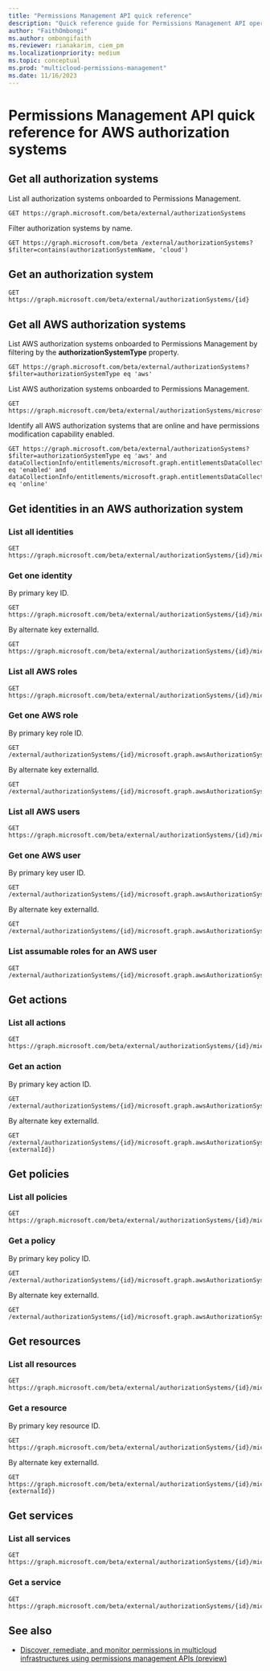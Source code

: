 ```yaml
---
title: "Permissions Management API quick reference"
description: "Quick reference guide for Permissions Management API operations on AWS authorization systems."
author: "FaithOmbongi"
ms.author: ombongifaith
ms.reviewer: rianakarim, ciem_pm
ms.localizationpriority: medium
ms.topic: conceptual
ms.prod: "multicloud-permissions-management"
ms.date: 11/16/2023
---
```


# Permissions Management API quick reference for AWS authorization systems

## Get all authorization systems

List all authorization systems onboarded to Permissions Management.

```http
GET https://graph.microsoft.com/beta/external/authorizationSystems
```

Filter authorization systems by name.
 
```http
GET https://graph.microsoft.com/beta /external/authorizationSystems?$filter=contains(authorizationSystemName, 'cloud')
```

## Get an authorization system

```http
GET https://graph.microsoft.com/beta/external/authorizationSystems/{id}
```

## Get all AWS authorization systems

List AWS authorization systems onboarded to Permissions Management by filtering by the **authorizationSystemType** property.

<!-- {
  "blockType": "request",
  "name": "list-authorizationsystems-aws-via-filter"
}-->
```http
GET https://graph.microsoft.com/beta/external/authorizationSystems?$filter=authorizationSystemType eq 'aws'
```

List AWS authorization systems onboarded to Permissions Management.

<!-- {
  "blockType": "request",
  "name": "list-authorizationsystems-aws"
}-->
```http
GET https://graph.microsoft.com/beta/external/authorizationSystems/microsoft.graph.awsAuthorizationSystem
```

Identify all AWS authorization systems that are online and have permissions modification capability enabled.
<!-- {
  "blockType": "request",
  "name": "get-authorizationsystems-aws-permissionsmodificationcapability-entitlementsdatacollectionstatus"
}-->
```http
GET https://graph.microsoft.com/beta/external/authorizationSystems?$filter=authorizationSystemType eq 'aws' and dataCollectionInfo/entitlements/microsoft.graph.entitlementsDataCollection/permissionsModificationCapability eq 'enabled' and dataCollectionInfo/entitlements/microsoft.graph.entitlementsDataCollection/status eq 'online'
```

## Get identities in an AWS authorization system

### List all identities
<!-- {
  "blockType": "request",
  "name": "list-authorizationsystems-aws-identities-all"
}-->
```http
GET https://graph.microsoft.com/beta/external/authorizationSystems/{id}/microsoft.graph.awsAuthorizationSystem/associatedIdentities/all
```

### Get one identity

By primary key ID.
<!-- {
  "blockType": "request",
  "name": "get-authorizationsystems-aws-identities-by-id"
}-->
```http
GET https://graph.microsoft.com/beta/external/authorizationSystems/{id}/microsoft.graph.awsAuthorizationSystem/associatedIdentities/all/{awsIdentityId}
```

By alternate key externalId.
<!-- {
  "blockType": "request",
  "name": "get-authorizationsystems-aws-identities-by-externalid"
}-->
```http
GET https://graph.microsoft.com/beta/external/authorizationSystems/{id}/microsoft.graph.awsAuthorizationSystem/associatedIdentities/all(externalId='{externalId}')
```

### List all AWS roles

<!-- {
  "blockType": "request",
  "name": "list-authorizationsystems-aws-identities-roles"
}-->
```http
GET https://graph.microsoft.com/beta/external/authorizationSystems/{id}/microsoft.graph.awsAuthorizationSystem/associatedIdentities/roles
```

### Get one AWS role

By primary key role ID.
<!-- {
  "blockType": "request",
  "name": "get-authorizationsystems-aws-identities-roles-by-id"
}-->
```http
GET /external/authorizationSystems/{id}/microsoft.graph.awsAuthorizationSystem/associatedIdentities/roles/{awsRoleId}
```

By alternate key externalId.

<!-- {
  "blockType": "request",
  "name": "get-authorizationsystems-aws-identities-roles-by-externalid"
}-->
```http
GET /external/authorizationSystems/{id}/microsoft.graph.awsAuthorizationSystem/associatedIdentities/roles(externalId='{externalId}')
```

### List all AWS users

<!-- {
  "blockType": "request",
  "name": "list-authorizationsystems-aws-identities-users"
}-->
```http
GET https://graph.microsoft.com/beta/external/authorizationSystems/{id}/microsoft.graph.awsAuthorizationSystem/associatedIdentities/users
```

### Get one AWS user

By primary key user ID.

<!-- {
  "blockType": "request",
  "name": "get-authorizationsystems-aws-identities-users-by-id"
}-->
```http
GET /external/authorizationSystems/{id}/microsoft.graph.awsAuthorizationSystem/associatedIdentities/users/{id}
```

By alternate key externalId.

<!-- {
  "blockType": "request",
  "name": "get-authorizationsystems-aws-identities-users-by-id"
}-->
```http
GET /external/authorizationSystems/{id}/microsoft.graph.awsAuthorizationSystem/associatedIdentities/users(externalId='{externalId}')
```

### List assumable roles for an AWS user

<!-- {
  "blockType": "request",
  "name": "get-authorizationsystems-aws-identities-users-assumableroles"
}-->
```http
GET /external/authorizationSystems/{id}/microsoft.graph.awsAuthorizationSystem/associatedIdentities/users/{awsUserId}/assumableRoles
```

## Get actions

### List all actions
<!-- {
  "blockType": "request",
  "name": "list-authorizationsystems-aws-actions"
}-->
```http
GET https://graph.microsoft.com/beta/external/authorizationSystems/{id}/microsoft.graph.awsAuthorizationSystem/actions
```

### Get an action

By primary key action ID.
<!-- {
  "blockType": "request",
  "name": "get-authorizationsystems-aws-action-by-id"
}-->
```http
GET /external/authorizationSystems/{id}/microsoft.graph.awsAuthorizationSystem/actions/{awsAuthorizationSystemTypeActionId}
```

By alternate key externalId.
<!-- {
  "blockType": "request",
  "name": "get-authorizationsystems-aws-action-by-externalid"
}-->
```http
GET /external/authorizationSystems/{id}/microsoft.graph.awsAuthorizationSystem/actions(externalId={externalId})
```

## Get policies

### List all policies
<!-- {
  "blockType": "request",
  "name": "list-authorizationsystems-aws-policies"
}-->
```http
GET https://graph.microsoft.com/beta/external/authorizationSystems/{id}/microsoft.graph.awsAuthorizationSystem/policies
```

### Get a policy

By primary key policy ID.
<!-- {
  "blockType": "request",
  "name": "list-authorizationsystems-aws-policies-by-id"
}-->
```http
GET /external/authorizationSystems/{id}/microsoft.graph.awsAuthorizationSystem/policies/{awsPolicyId}
```

By alternate key externalId.
<!-- {
  "blockType": "request",
  "name": "list-authorizationsystems-aws-policies-by-externalid"
}-->
```http
GET /external/authorizationSystems/{id}/microsoft.graph.awsAuthorizationSystem/policies(externalId='{externalId}')
```

## Get resources

### List all resources

<!-- {
  "blockType": "request",
  "name": "list-authorizationsystems-aws-resources"
}-->
```http
GET https://graph.microsoft.com/beta/external/authorizationSystems/{id}/microsoft.graph.awsAuthorizationSystem/resources
```

### Get a resource

By primary key resource ID.
<!-- {
  "blockType": "request",
  "name": "get-authorizationsystems-aws-resource-by-id"
}-->
```http
GET https://graph.microsoft.com/beta/external/authorizationSystems/{id}/microsoft.graph.awsAuthorizationSystem/resources/{resourceId}
```

By alternate key externalId.
<!-- {
  "blockType": "request",
  "name": "get-authorizationsystems-aws-resource-by-id"
}-->
```http
GET https://graph.microsoft.com/beta/external/authorizationSystems/{id}/microsoft.graph.awsAuthorizationSystem/resources(externalId={externalId})
```

## Get services

### List all services

<!-- {
  "blockType": "request",
  "name": "list-authorizationsystems-aws-services"
}-->
```http
GET https://graph.microsoft.com/beta/external/authorizationSystems/{id}/microsoft.graph.awsAuthorizationSystem/services
```

### Get a service

<!-- {
  "blockType": "request",
  "name": "get-authorizationsystems-aws-service"
}-->
```http
GET https://graph.microsoft.com/beta/external/authorizationSystems/{id}/microsoft.graph.awsAuthorizationSystem/services/{authorizationSystemTypeServiceId}
```

## See also

+ [Discover, remediate, and monitor permissions in multicloud infrastructures using permissions management APIs (preview)](/graph/api/resources/permissions-management-api-overview?view=graph-rest-beta&preserve-view=true)